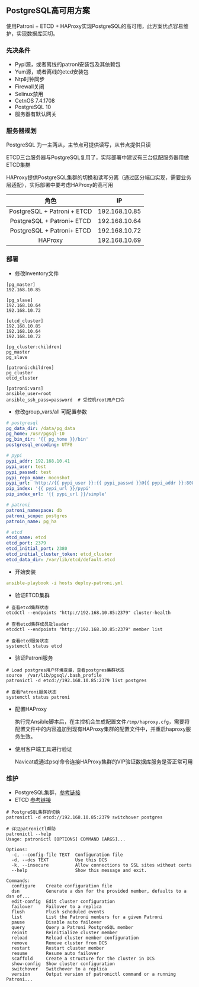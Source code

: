 ## PostgreSQL高可用方案

使用Patroni + ETCD + HAProxy实现PostgreSQL的高可用，此方案优点容易维护，实现数据库回切。

### 先决条件

- Pypi源，或者离线的patroni安装包及其依赖包
- Yum源，或者离线的etcd安装包
- Ntp时钟同步
- Firewall关闭
- Selinux禁用
- CetnOS 7.4.1708
- PostgreSQL 10
- 服务器有默认网关

### 服务器规划

PostgreSQL 为一主两从，主节点可提供读写，从节点提供只读

ETCD三台服务器与PostgreSQL复用了，实际部署中建议有三台低配服务器用做ETCD集群

HAProxy提供PostgreSQL集群的切换和读写分离（通过区分端口实现，需要业务层适配），实际部署中要考虑HAProxy的高可用

|            角色             |      IP       |
| :-------------------------: | :-----------: |
| PostgreSQL + Patroni + ETCD | 192.168.10.85 |
| PostgreSQL + Patroni+ ETCD  | 192.168.10.64 |
| PostgreSQL + Patroni+ ETCD  | 192.168.10.72 |
|           HAProxy           | 192.168.10.69 |

### 部署

- 修改Inventory文件

```shell
[pg_master]
192.168.10.85

[pg_slave]
192.168.10.64
192.168.10.72

[etcd_cluster]
192.168.10.85
192.168.10.64
192.168.10.72

[pg_cluster:children]
pg_master
pg_slave

[patroni:children]
pg_cluster
etcd_cluster

[patroni:vars]
ansible_user=root
ansible_ssh_pass=password  # 受控机root用户口令

```

- 修改group_vars/all 可配置参数

```yaml
# postgresql
pg_data_dir: /data/pg_data
pg_home: /usr/pgsql-10
pg_bin_dir: '{{ pg_home }}/bin'
postgresql_encoding: UTF8

# pypi
pypi_addr: 192.168.10.41
pypi_user: test
pypi_passwd: test
pypi_repo_name: moonshot
pypi_url: 'http://{{ pypi_user }}:{{ pypi_passwd }}@{{ pypi_addr }}:8081/repository/{{ pypi_repo_name }}'
pip_index: '{{ pypi_url }}/pypi'
pip_index_url: '{{ pypi_url }}/simple'

# patroni
patroni_namespace: db
patroni_scope: postgres
patroin_name: pg_ha

# etcd
etcd_name: etcd
etcd_port: 2379
etcd_initial_port: 2380
etcd_initial_cluster_token: etcd_cluster
etcd_data_dir: /var/lib/etcd/default.etcd
```

- 开始安装

```yaml
ansible-playbook -i hosts deploy-patroni.yml
```

- 验证ETCD集群

```shell
# 查看etcd集群状态
etcdctl --endpoints "http://192.168.10.85:2379" cluster-health

# 查看etcd集群成员及leader
etcdctl --endpoints "http://192.168.10.85:2379" member list

# 查看etcd服务状态
systemctl status etcd
```

- 验证Patroni服务

```shell
# Load postgres用户环境变量，查看postgres集群状态
source  /var/lib/pgsql/.bash_profile
patronictl -d etcd://192.168.10.85:2379 list postgres

# 查看Patroni服务状态
systemctl status patroni
```

- 配置HAProxy

  执行完Ansible脚本后，在主控机会生成配置文件`/tmp/haproxy.cfg`，需要将配置文件中的内容追加到现有HAProxy集群的配置文件中，并重启haproxy服务生效。

- 使用客户端工具进行验证

  Navicat或通过psql命令连接HAProxy集群的VIP验证数据库服务是否正常可用

### 维护 

- PostgreSQL集群，[参考链接](https://patroni.readthedocs.io/en/latest/)
- ETCD [参考链接](https://github.com/etcd-io/etcd)

```shell
# PostgreSQL集群的切换
patronictl -d etcd://192.168.10.85:2379 switchover postgres

# 详见patronictl帮助
patronictl --help
Usage: patronictl [OPTIONS] COMMAND [ARGS]...

Options:
  -c, --config-file TEXT  Configuration file
  -d, --dcs TEXT          Use this DCS
  -k, --insecure          Allow connections to SSL sites without certs
  --help                  Show this message and exit.

Commands:
  configure    Create configuration file
  dsn          Generate a dsn for the provided member, defaults to a dsn of...
  edit-config  Edit cluster configuration
  failover     Failover to a replica
  flush        Flush scheduled events
  list         List the Patroni members for a given Patroni
  pause        Disable auto failover
  query        Query a Patroni PostgreSQL member
  reinit       Reinitialize cluster member
  reload       Reload cluster member configuration
  remove       Remove cluster from DCS
  restart      Restart cluster member
  resume       Resume auto failover
  scaffold     Create a structure for the cluster in DCS
  show-config  Show cluster configuration
  switchover   Switchover to a replica
  version      Output version of patronictl command or a running Patroni...
```